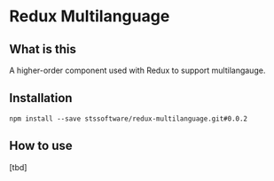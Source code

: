 # Redux Multilanguage

## What is this
A higher-order component used with Redux to support multilangauge.

## Installation
```
npm install --save stssoftware/redux-multilanguage.git#0.0.2
```

## How to use
[tbd]